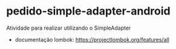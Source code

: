 # pedido-simple-adapter-android
Atividade para realizar utilizando o SimpleAdapter
- documentação lombok: https://projectlombok.org/features/all

